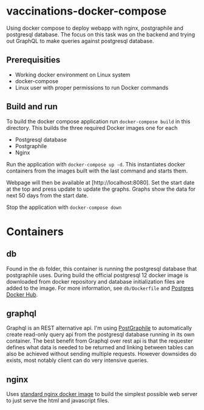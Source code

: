 # vaccinations-docker-compose
Using docker compose to deploy webapp with nginx, postgraphile and postgresql database.
The focus on this task was on the backend and trying out GraphQL to make queries against postgresql database.

## Prerequisities
- Working docker environment on Linux system
- docker-compose
- Linux user with proper permissions to run Docker commands

## Build and run
To build the docker compose application run `docker-compose build` in this directory.
This builds the three required Docker images one for each
- Postgresql database
- Postgraphile
- Nginx

Run the application with `docker-compose up -d`.
This instantiates docker containers from the images built with the last command and starts them.

Webpage will then be available at [http://localhost:8080].
Set the start date at the top and press update to update the graphs. Graphs show the data for next 50 days from the start date.

Stop the application with `docker-compose down`

# Containers

## db
Found in the `db` folder, this container is running the postgresql database that postgraphile uses.
During build the official postgresql 12 docker image is downloaded from docker repository and database initialization files are added to the image.
For more information, see `db/Dockerfile` and [Postgres Docker Hub](https://hub.docker.com/_/postgres).

## graphql
Graphql is an REST alternative api. I'm using [PostGraphile](https://www.graphile.org/postgraphile/) to automatically create read-only query api from the postgresql database running in its own container. The best benefit from Graphql over rest api is that the requester defines what data is needed to be returned and linking between tables can also be achieved without sending multiple requests. However downsides do exists, most notably client can do very intensive queries.

## nginx
Uses [standard nginx docker image](https://hub.docker.com/_/nginx) to build the simplest possible web server to just serve the html and javascript files.

